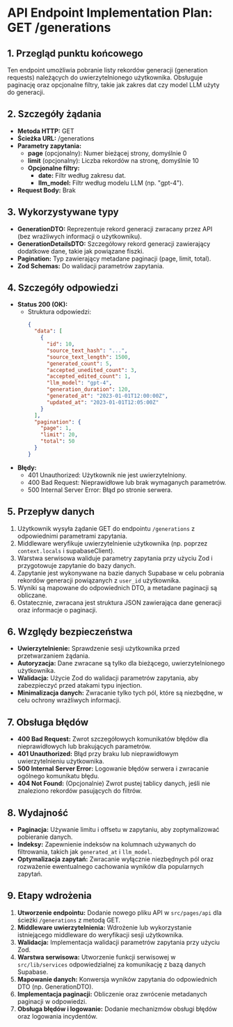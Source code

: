 # API Endpoint Implementation Plan: GET /generations

## 1. Przegląd punktu końcowego
Ten endpoint umożliwia pobranie listy rekordów generacji (generation requests) należących do uwierzytelnionego użytkownika. Obsługuje paginację oraz opcjonalne filtry, takie jak zakres dat czy model LLM użyty do generacji.

## 2. Szczegóły żądania
- **Metoda HTTP:** GET
- **Ścieżka URL:** /generations
- **Parametry zapytania:**
  - **page** (opcjonalny): Numer bieżącej strony, domyślnie 0
  - **limit** (opcjonalny): Liczba rekordów na stronę, domyślnie 10
  - **Opcjonalne filtry:**
    - **date:** Filtr według zakresu dat.
    - **llm_model:** Filtr według modelu LLM (np. "gpt-4").
- **Request Body:** Brak

## 3. Wykorzystywane typy
- **GenerationDTO:** Reprezentuje rekord generacji zwracany przez API (bez wrażliwych informacji o użytkowniku).
- **GenerationDetailsDTO:** Szczegółowy rekord generacji zawierający dodatkowe dane, takie jak powiązane fiszki.
- **Pagination:** Typ zawierający metadane paginacji (page, limit, total).
- **Zod Schemas:** Do walidacji parametrów zapytania.

## 4. Szczegóły odpowiedzi
- **Status 200 (OK):**
  - Struktura odpowiedzi:
    ```json
    {
      "data": [
        {
          "id": 10,
          "source_text_hash": "...",
          "source_text_length": 1500,
          "generated_count": 5,
          "accepted_unedited_count": 3,
          "accepted_edited_count": 1,
          "llm_model": "gpt-4",
          "generation_duration": 120,
          "generated_at": "2023-01-01T12:00:00Z",
          "updated_at": "2023-01-01T12:05:00Z"
        }
      ],
      "pagination": {
        "page": 1,
        "limit": 20,
        "total": 50
      }
    }
    ```
- **Błędy:**
  - 401 Unauthorized: Użytkownik nie jest uwierzytelniony.
  - 400 Bad Request: Nieprawidłowe lub brak wymaganych parametrów.
  - 500 Internal Server Error: Błąd po stronie serwera.

## 5. Przepływ danych
1. Użytkownik wysyła żądanie GET do endpointu `/generations` z odpowiednimi parametrami zapytania.
2. Middleware weryfikuje uwierzytelnienie użytkownika (np. poprzez `context.locals` i supabaseClient).
3. Warstwa serwisowa waliduje parametry zapytania przy użyciu Zod i przygotowuje zapytanie do bazy danych.
4. Zapytanie jest wykonywane na bazie danych Supabase w celu pobrania rekordów generacji powiązanych z `user_id` użytkownika.
5. Wyniki są mapowane do odpowiednich DTO, a metadane paginacji są obliczane.
6. Ostatecznie, zwracana jest struktura JSON zawierająca dane generacji oraz informacje o paginacji.

## 6. Względy bezpieczeństwa
- **Uwierzytelnienie:** Sprawdzenie sesji użytkownika przed przetwarzaniem żądania.
- **Autoryzacja:** Dane zwracane są tylko dla bieżącego, uwierzytelnionego użytkownika.
- **Walidacja:** Użycie Zod do walidacji parametrów zapytania, aby zabezpieczyć przed atakami typu injection.
- **Minimalizacja danych:** Zwracanie tylko tych pól, które są niezbędne, w celu ochrony wrażliwych informacji.

## 7. Obsługa błędów
- **400 Bad Request:** Zwrot szczegółowych komunikatów błędów dla nieprawidłowych lub brakujących parametrów.
- **401 Unauthorized:** Błąd przy braku lub nieprawidłowym uwierzytelnieniu użytkownika.
- **500 Internal Server Error:** Logowanie błędów serwera i zwracanie ogólnego komunikatu błędu.
- **404 Not Found:** (Opcjonalnie) Zwrot pustej tablicy danych, jeśli nie znaleziono rekordów pasujących do filtrów.

## 8. Wydajność
- **Paginacja:** Używanie limitu i offsetu w zapytaniu, aby zoptymalizować pobieranie danych.
- **Indeksy:** Zapewnienie indeksów na kolumnach używanych do filtrowania, takich jak `generated_at` i `llm_model`.
- **Optymalizacja zapytań:** Zwracanie wyłącznie niezbędnych pól oraz rozważenie ewentualnego cachowania wyników dla popularnych zapytań.

## 9. Etapy wdrożenia
1. **Utworzenie endpointu:** Dodanie nowego pliku API w `src/pages/api` dla ścieżki `/generations` z metodą GET.
2. **Middleware uwierzytelnienia:** Wdrożenie lub wykorzystanie istniejącego middleware do weryfikacji sesji użytkownika.
3. **Walidacja:** Implementacja walidacji parametrów zapytania przy użyciu Zod.
4. **Warstwa serwisowa:** Utworzenie funkcji serwisowej w `src/lib/services` odpowiedzialnej za komunikację z bazą danych Supabase.
5. **Mapowanie danych:** Konwersja wyników zapytania do odpowiednich DTO (np. GenerationDTO).
6. **Implementacja paginacji:** Obliczenie oraz zwrócenie metadanych paginacji w odpowiedzi.
7. **Obsługa błędów i logowanie:** Dodanie mechanizmów obsługi błędów oraz logowania incydentów.